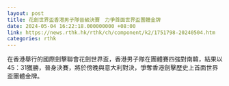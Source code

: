 ```yaml
---
layout: post
title: 花劍世界盃香港男子隊晉級決賽　力爭首面世界盃團體金牌
date: 2024-05-04 16:22:18.000000000 +08:00
link: https://news.rthk.hk/rthk/ch/component/k2/1751798-20240504.htm
categories: rthk
---
```


在香港舉行的國際劍擊聯會花劍世界盃，香港男子隊在團體賽四強對南韓，結果以45：31獲勝，晉身決賽，將於傍晚與意大利對決，爭奪香港劍擊歷史上首面世界盃團體金牌。

